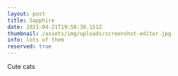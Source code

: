 ```yaml
---
layout: post
title: Sapphire
date: 2021-04-21T19:58:38.151Z
thumbnail: /assets/img/uploads/screenshot-editor.jpg
info: lots of them
reserved: true
---
```

Cute cats